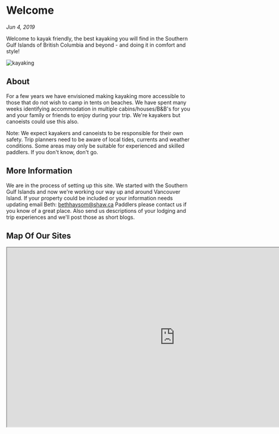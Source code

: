 # Welcome

*Jun 4, 2019*

Welcome to kayak friendly, the best kayaking you will find in the Southern Gulf Islands of British Columbia and beyond - and doing it in comfort and style!

![kayaking](https://kayakfriendly.com/img/12.jpg)

## About

For a few years we have envisioned making kayaking more accessible to those that do not wish to camp
in tents on beaches. We have spent many weeks identifying accommodation in multiple
cabins/houses/B&B's for you and your family or friends to enjoy during your trip. We're kayakers but canoeists could use this also.

Note: We expect kayakers and canoeists to be responsible for their own safety. Trip planners need to be aware of local tides, currents and weather conditions. Some areas may only be suitable for experienced and skilled paddlers. If you don't know, don't go. 

## More Information

We are in the process of setting up this site. We started with the Southern Gulf Islands and now we're working our way up and around Vancouver Island. If your property could be included or your information needs updating email Beth:   bethhaysom@shaw.ca
Paddlers please contact us if you know of a great place. Also send us descriptions of your lodging and trip experiences and we'll post those as short blogs. 

## Map Of Our Sites

<iframe src="https://www.google.com/maps/d/embed?mid=1cRm9rBLq9bzLeRG05hVeY_ndT23i-mi9" width="900" height="480"></iframe>

